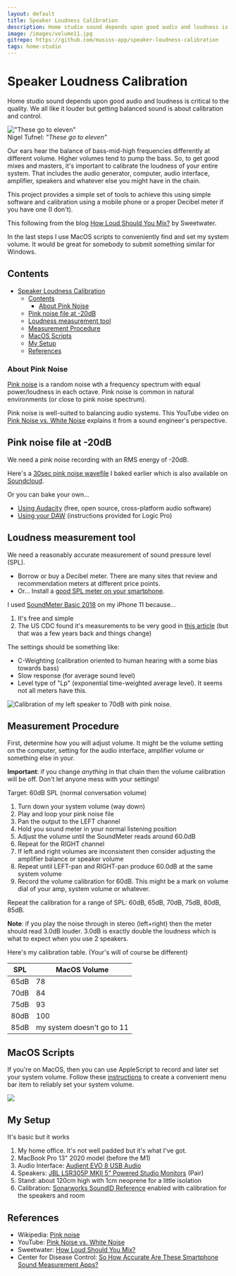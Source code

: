 ```yaml
---
layout: default
title: Speaker Loudness Calibration
description: Home studio sound depends upon good audio and loudness is critical to the quality. We all like it louder but getting balanced sound is about calibration and control. This project provides the tools and steps to do a decent calibration of loudness from your computer speakers without expensive equipment.
image: /images/volume11.jpg
gitrepo: https://github.com/musios-app/speaker-loudness-calibration
tags: home-studio
---
```


# Speaker Loudness Calibration

Home studio sound depends upon good audio and loudness is critical to the quality.  We all like it louder but getting balanced sound is about calibration and control.

!["These go to eleven"](images/volume11.jpg)
<br> Nigel Tufnel: _"These go to eleven"_

Our ears hear the balance of bass-mid-high frequencies differently at different volume. Higher volumes tend to pump the bass. So, to get good mixes and masters, it's important to calibrate the loudness of your entire system. That includes the audio generator, computer, audio interface, amplifier, speakers and whatever else you might have in the chain.

This project provides a simple set of tools to achieve this using simple software and calibration using a mobile phone or a proper Decibel meter if you have one (I don't).

This following from the blog [How Loud Should You Mix?](https://www.sweetwater.com/insync/how-loud-should-you-mix/) by Sweetwater.

In the last steps I use MacOS scripts to conveniently find and set my system volume. It would be great for somebody to submit something similar for Windows.

## Contents

- [Speaker Loudness Calibration](#speaker-loudness-calibration)
  - [Contents](#contents)
    - [About Pink Noise](#about-pink-noise)
  - [Pink noise file at -20dB](#pink-noise-file-at--20db)
  - [Loudness measurement tool](#loudness-measurement-tool)
  - [Measurement Procedure](#measurement-procedure)
  - [MacOS Scripts](#macos-scripts)
  - [My Setup](#my-setup)
  - [References](#references)


### About Pink Noise

[Pink noise](https://en.wikipedia.org/wiki/Pink_noise) is a random noise wth a frequency spectrum with equal power/loudness in each octave. Pink noise is common in natural environments (or close to pink noise spectrum).

Pink noise is well-suited to balancing audio systems. This YouTube video on [Pink Noise vs. White Noise](https://www.youtube.com/watch?v=yewKyMgd1Xk) explains it from a sound engineer's perspective.

## Pink noise file at -20dB

We need a pink noise recording with an RMS energy of -20dB.

Here's a [30sec pink noise wavefile](audio/pinknoise-20dB.wav) I baked earlier which is also available on [Soundcloud](https://soundcloud.com/keybard/pink-noise-at-20db).

Or you can bake your own...
* [Using Audacity](create-pink-noise-audacity.md) (free, open source, cross-platform audio software)
* [Using your DAW](create-pink-noise-logic.md) (instructions provided for Logic Pro)


## Loudness measurement tool

We need a reasonably accurate measurement of sound pressure level (SPL).

* Borrow or buy a Decibel meter. There are many sites that review and recommendation meters at different price points.
* Or... Install a [good SPL meter on your smartphone](smartphone-sound-level.md).

I used [SoundMeter Basic 2018](https://apps.apple.com/au/app/soundmeter-basic-2018/id1457367090) on my iPhone 11 because...

1. It's free and simple
1. The US CDC found it's measurements to be very good in [this article](https://blogs.cdc.gov/niosh-science-blog/2014/04/09/sound-apps/) (but that was a few years back and things change)

The settings should be something like:

* C-Weighting (calibration oriented to human hearing with a some bias towards bass)
* Slow response (for average sound level)
* Level type of "Lp" (exponential time-weighted average level). It seems not all meters have this.

![Calibration of my left speaker to 70dB with pink noise.
](images/SoundMeterBasic-reading.png)


## Measurement Procedure

First, determine how you will adjust volume. It might be the volume setting on the computer, setting for the audio interface, amplifier volume or something else in your.

**Important**: if you change _anything_ in that chain then the volume calibration will be off. Don't let anyone mess with your settings!

Target: 60dB SPL (normal conversation volume)

1. Turn down your system volume (way down)
1. Play and loop your pink noise file
1. Pan the output to the LEFT channel
1. Hold you sound meter in your normal listening position
1. Adjust the volume until the SoundMeter reads around 60.0dB
1. Repeat for the RIGHT channel
1. If left and right volumes are inconsistent then consider adjusting the amplifier balance or speaker volume
1. Repeat until LEFT-pan and RIGHT-pan produce 60.0dB at the same system volume
1. Record the volume calibration for 60dB. This might be a mark on volume dial of your amp, system volume or whatever.

Repeat the calibration for a range of SPL: 60dB, 65dB, 70dB, 75dB, 80dB, 85dB.

**Note**: if you play the noise through in stereo (left+right) then the meter should read 3.0dB louder. 3.0dB is exactly double the loudness which is what to expect when you use 2 speakers.

Here's my calibration table. (Your's will of course be different)

| SPL | MacOS Volume |
| --- | --- |
| 65dB | 78 |
| 70dB | 84 |
| 75dB | 93 |
| 80dB | 100 |
| 85dB | my system doesn't go to 11 |

## MacOS Scripts

If you're on MacOS, then you can use AppleScript to record and later set your system volume. Follow these [instructions](volume-scripts.md) to create a convenient menu bar item to reliably set your system volume.

![](images/volume-scripts.png)


## My Setup

It's basic but it works

1. My home office. It's not well padded but it's what I've got.
1. MacBook Pro 13" 2020 model (before the M1)
1. Audio Interface: [Audient EVO 8 USB Audio](https://evo.audio/products/evo-8/overview/)
1. Speakers: [JBL LSR305P MKII 5" Powered Studio Monitors](https://jblpro.com/products/305p-mkii) (Pair)
1. Stand: about 120cm high with 1cm neoprene for a little isolation
1. Calibration: [Sonarworks SoundID Reference](https://www.sonarworks.com/soundid-reference) enabled with calibration for the speakers and room


## References

* Wikipedia: [Pink noise](https://en.wikipedia.org/wiki/Pink_noise)
* YouTube: [Pink Noise vs. White Noise](https://www.youtube.com/watch?v=yewKyMgd1Xk)
* Sweetwater: [How Loud Should You Mix?](https://www.sweetwater.com/insync/how-loud-should-you-mix/)
* Center for Disease Control: [So How Accurate Are These Smartphone Sound Measurement Apps?](https://blogs.cdc.gov/niosh-science-blog/2014/04/09/sound-apps/)
